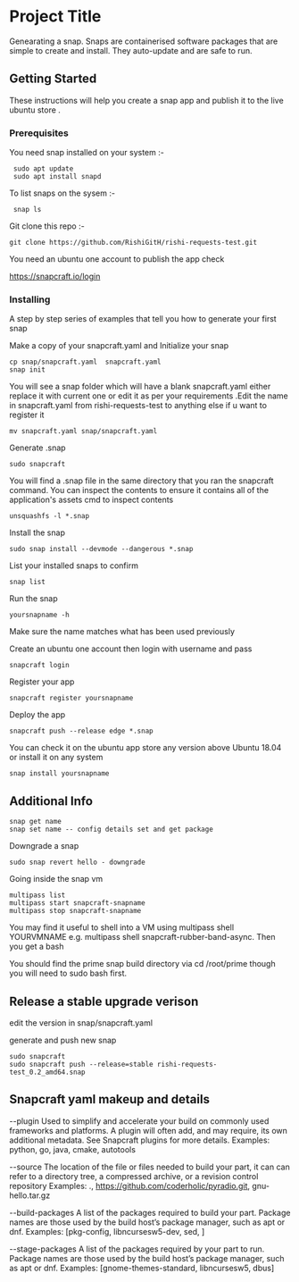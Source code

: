 # Project Title

Genearating a snap. Snaps are containerised software packages that are simple to create and install. They auto-update and are safe to run.

## Getting Started

These instructions will help you create a snap app  and publish it to the live ubuntu store .

### Prerequisites

You need snap installed on your system :-
```
 sudo apt update
 sudo apt install snapd
```

To list snaps on the sysem :-
```
 snap ls
```

Git clone this repo :-
```
git clone https://github.com/RishiGitH/rishi-requests-test.git
```

You need an ubuntu one account to publish the app check 

https://snapcraft.io/login


### Installing

A step by step series of examples that tell you how to generate your first snap

Make a copy of your snapcraft.yaml and Initialize your snap 
```
cp snap/snapcraft.yaml  snapcraft.yaml
snap init
```

You will see a  snap folder which will have a blank snapcraft.yaml either replace it with current one or edit it as
per your requirements .Edit the name in snapcraft.yaml from rishi-requests-test to anything else if u want to register it 
```
mv snapcraft.yaml snap/snapcraft.yaml
```
Generate .snap
```
sudo snapcraft
```

You will find a .snap file in the same directory that you ran the snapcraft command. You can inspect the contents to ensure it contains all of the application's assets
cmd to inspect contents
```
unsquashfs -l *.snap
```

Install the snap
```
sudo snap install --devmode --dangerous *.snap
```

List your installed snaps to confirm
```
snap list
```

Run the snap
```
yoursnapname -h
```

Make sure the name matches what has been used previously 

Create an ubuntu one account then login with username and pass
```
snapcraft login
```
Register your app
```
snapcraft register yoursnapname
```
Deploy the app 
```
snapcraft push --release edge *.snap
```

You can check it on the ubuntu app store any version above Ubuntu 18.04 or install it on any system

```
snap install yoursnapname
```


## Additional Info
```
snap get name
snap set name -- config details set and get package
```

Downgrade a snap
```
sudo snap revert hello - downgrade
```
Going inside the snap vm 
```
multipass list
multipass start snapcraft-snapname
multipass stop snapcraft-snapname
```

You may find it useful to shell into a VM using multipass shell YOURVMNAME e.g. multipass shell snapcraft-rubber-band-async. Then you get a bash

 You should find the prime snap build directory via cd /root/prime though you will need to sudo bash first.
 


 ## Release a stable upgrade verison
 
 edit the version in snap/snapcraft.yaml

generate and push new snap 
```
sudo snapcraft 
sudo snapcraft push --release=stable rishi-requests-test_0.2_amd64.snap
```


## Snapcraft yaml makeup and details 
--plugin
Used to simplify and accelerate your build on commonly used frameworks and platforms. A plugin will often add, and may require, its own additional metadata. See Snapcraft plugins for more details.
Examples: python, go, java, cmake, autotools

--source
The location of the file or files needed to build your part, it can can refer to a directory tree, a compressed archive, or a revision control repository
Examples: ., https://github.com/coderholic/pyradio.git, gnu-hello.tar.gz

--build-packages
A list of the packages required to build your part. Package names are those used by the build host’s package manager, such as apt or dnf.
Examples: [pkg-config, libncursesw5-dev, sed, ]

--stage-packages
A list of the packages required by your part to run. Package names are those used by the build host’s package manager, such as apt or dnf.
Examples: [gnome-themes-standard, libncursesw5, dbus]



